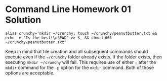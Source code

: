 # Command Line Homework 01 Solution

`alias crunchy='mkdir ~/crunchy; touch ~/crunchy/peanutbutter.txt && echo -e "Is the best!\n$PWD" >> $_ && chmod 666 ~/crunchy/peanutbutter.txt'`

Keep in mind that file creation and all subsequent commands should execute even if the `~/crunchy` folder already exists. If the folder exists, then executing `mkdir ~/crunchy` will fail. This requires use of either `;` after the `mkdir` command for the `-p` option for the `mkdir` command. Both of those options are acceptable. 
